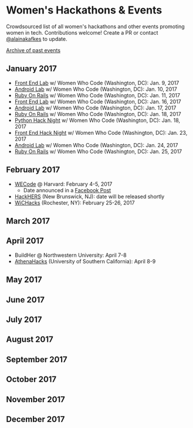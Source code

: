 # Women's Hackathons & Events

Crowdsourced list of all women's hackathons and other events promoting women in
tech. Contributions welcome! Create a PR or contact
[@alainakafkes](https://github.com/alainakafkes) to update.

[Archive of past events](Archive/Past-Events.md)

## January 2017
* [Front End Lab](http://www.meetup.com/Women-Who-Code-DC/events/ldwhzlywcbmb/) w/ Women Who Code (Washington, DC): Jan. 9, 2017
* [Android Lab](http://www.meetup.com/Women-Who-Code-DC/events/pjkzrlywcbnb/) w/ Women Who Code (Washington, DC): Jan. 10, 2017
* [Ruby On Rails](http://www.meetup.com/Women-Who-Code-DC/events/bmvvbmywcbpb/) w/ Women Who Code (Washington, DC): Jan. 11, 2017
* [Front End Lab](http://www.meetup.com/Women-Who-Code-DC/events/rzpmrlywcbvb/) w/ Women Who Code (Washington, DC): Jan. 16, 2017
* [Android Lab](http://www.meetup.com/Women-Who-Code-DC/events/pjkzrlywcbwb/) w/ Women Who Code (Washington, DC): Jan. 17, 2017
* [Ruby On Rails](http://www.meetup.com/Women-Who-Code-DC/events/bmvvbmywcbxb/) w/ Women Who Code (Washington, DC): Jan. 18, 2017
* [Python Hack Night](http://www.meetup.com/Women-Who-Code-DC/events/228457140/) w/ Women Who Code (Washington, DC): Jan. 18, 2017
* [Front End Hack Night](http://www.meetup.com/Women-Who-Code-DC/events/233475067/) w/ Women Who Code (Washington, DC): Jan. 23, 2017
* [Android Lab](http://www.meetup.com/Women-Who-Code-DC/events/pjkzrlywcbgc/) w/ Women Who Code (Washington, DC): Jan. 24, 2017
* [Ruby On Rails](http://www.meetup.com/Women-Who-Code-DC/events/snvvbmywcbhc/) w/ Women Who Code (Washington, DC): Jan. 25, 2017

## February 2017
* [WECode](http://www.wecodeharvard.com/) @ Harvard: February 4-5, 2017
  * Date announced in a [Facebook Post](https://www.facebook.com/harvardwecode/posts/642752059233551)
* [HackHERS](http://hackhers.us) (New Brunswick, NJ): date will be released shortly
* [WiCHacks](http://wic-hacks.rit.edu/) (Rochester, NY): February 25-26, 2017

## March 2017

## April 2017
* BuildHer @ Northwestern University: April 7-8
* [AthenaHacks](http://athenahacks.com) (University of Southern California): April 8-9

## May 2017

## June 2017

## July 2017

## August 2017

## September 2017

## October 2017

## November 2017

## December 2017
